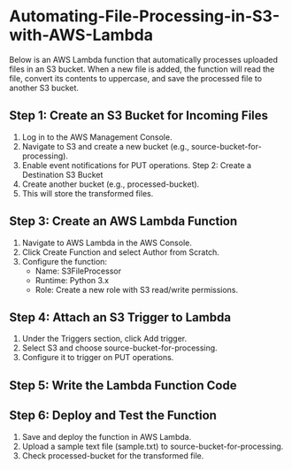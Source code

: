 # Automating-File-Processing-in-S3-with-AWS-Lambda
Below is an AWS Lambda function that automatically processes uploaded files in an S3 bucket. When a new file is added, the function will read the file, convert its contents to uppercase, and save the processed file to another S3 bucket.
## Step 1: Create an S3 Bucket for Incoming Files
1.	Log in to the AWS Management Console.
2.	Navigate to S3 and create a new bucket (e.g., source-bucket-for-processing).
3.	Enable event notifications for PUT operations.
Step 2: Create a Destination S3 Bucket
1.	Create another bucket (e.g., processed-bucket).
2.	This will store the transformed files.
## Step 3: Create an AWS Lambda Function
1.	Navigate to AWS Lambda in the AWS Console.
2.	Click Create Function and select Author from Scratch.
3.	Configure the function:
    -	Name: S3FileProcessor
    -	Runtime: Python 3.x
    -	Role: Create a new role with S3 read/write permissions.
## Step 4: Attach an S3 Trigger to Lambda
1.	Under the Triggers section, click Add trigger.
2.	Select S3 and choose source-bucket-for-processing.
3.	Configure it to trigger on PUT operations.
## Step 5: Write the Lambda Function Code
## Step 6: Deploy and Test the Function
1.	Save and deploy the function in AWS Lambda.
2.	Upload a sample text file (sample.txt) to source-bucket-for-processing.
3.	Check processed-bucket for the transformed file.
